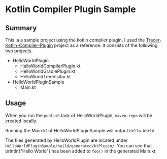 # Kotlin Compiler Plugin Sample

## Summary
This ia a sample project using the kotlin compiler plugin. I used the [Tracer-Kotlin-Compiler-Plugin](https://github.com/acejingbo/Tracer-Kotlin-Compiler-Plugin) project as a reference. It consists of the following two projects. 

- HelloWorldPlugin
  - HelloWorldCompilerPlugin.kt
  - HelloWorldGradlePlugin.kt
  - HelloWorldTreeVisitor.kt
- HelloWorldPluginSample
  - Main.kt
    
## Usage
When you run the `publish` task of HelloWorldPlugin, `maven-repo` will be created locally.

Running the Main.kt of HelloWorldPluginSample will output `Hello World`.

The files generated by HelloWorldPlugin are located under `HelloWorldPluginSample/build/generated/ktPlugin/`.
You can see that println("Hello World") has been added to `foo()` in the generated Main.kt.
